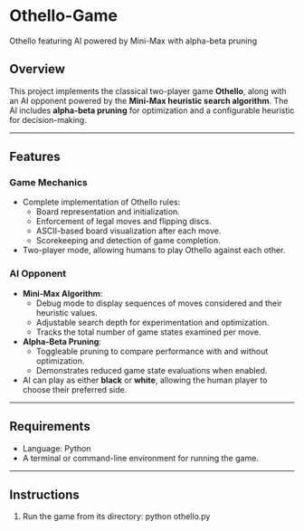 # Othello-Game
Othello featuring AI powered by Mini-Max with alpha-beta pruning

## Overview
This project implements the classical two-player game **Othello**, along with an AI opponent powered by the **Mini-Max heuristic search algorithm**. The AI includes **alpha-beta pruning** for optimization and a configurable heuristic for decision-making. 

---

## Features

### Game Mechanics
- Complete implementation of Othello rules:
  - Board representation and initialization.
  - Enforcement of legal moves and flipping discs.
  - ASCII-based board visualization after each move.
  - Scorekeeping and detection of game completion.
- Two-player mode, allowing humans to play Othello against each other.

### AI Opponent
- **Mini-Max Algorithm**:
  - Debug mode to display sequences of moves considered and their heuristic values.
  - Adjustable search depth for experimentation and optimization.
  - Tracks the total number of game states examined per move.
- **Alpha-Beta Pruning**:
  - Toggleable pruning to compare performance with and without optimization.
  - Demonstrates reduced game state evaluations when enabled.
- AI can play as either **black** or **white**, allowing the human player to choose their preferred side.

---

## Requirements
- Language: Python
- A terminal or command-line environment for running the game.

---

## Instructions
1. Run the game from its directory: python othello.py
